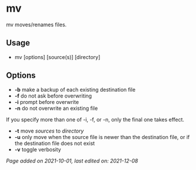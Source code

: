 # mv
mv moves/renames files.

## Usage
- mv [options] [source(s)] [directory]

## Options
- **-b** make a backup of each existing destination file
- **-f** do not ask before overwriting
- **-i** prompt before overwrite
- **-n** do not overwrite an existing file

If you specify more than one of -i, -f, or -n, only the final one takes effect.

- **-t** move *sources* to *directory*
- **-u** only move when the source file is newer than the destination file, or
if the destination file does not exist
- **-v** toggle verbosity

*Page added on 2021-10-01, last edited on: 2021-12-08*

